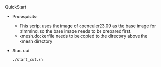 QuickStart

- Prerequisite

  - This script uses the image of openeuler23.09 as the base image for trimming, so the base image needs to be prepared first.
  - kmesh.dockerfile needs to be copied to the directory above the kmesh directory

- Start cut

  ```shell
  ./start_cut.sh
  ```

  

